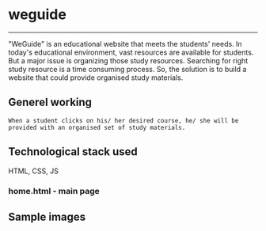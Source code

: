 # weguide

***

"WeGuide" is an educational website that meets the students' needs. In today's educational
environment, vast resources are available for students. But a major issue is organizing those study resources. Searching
for right study resource is a time consuming process.
         So, the solution is to build a website that could provide organised study materials.

## Generel working
    When a student clicks on his/ her desired course, he/ she will be provided with an organised set of study materials.


## Technological stack used
HTML, CSS, JS


### home.html - main page

## Sample images

